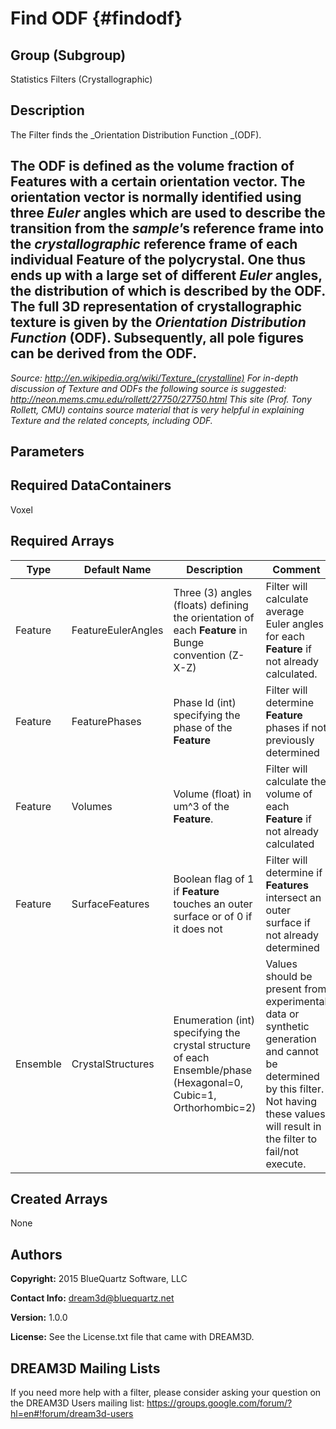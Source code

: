 Find ODF {#findodf}
======


## Group (Subgroup) ##
Statistics Filters (Crystallographic)

## Description ##
 The Filter finds the _Orientation Distribution Function _(ODF).

The ODF is defined as the volume fraction of **Features** with a certain orientation vector.
The orientation vector is normally identified using three _Euler_ angles which are used to describe the transition from the _sample_’s reference frame into the _crystallographic_ reference frame of each individual **Feature** of the polycrystal. One thus ends up with a large set of different _Euler_ angles, the distribution of which is described by the ODF.
The full 3D representation of crystallographic texture is given by the _Orientation Distribution Function_ (ODF). Subsequently, all pole figures can be derived from the ODF.
--------------
 _Source: http://en.wikipedia.org/wiki/Texture_(crystalline)
 For in-depth discussion of Texture and ODFs the following source is suggested:
 http://neon.mems.cmu.edu/rollett/27750/27750.html
 This site (Prof. Tony Rollett, CMU) contains source material that is very helpful in explaining Texture and the related concepts, including ODF._
 


## Parameters ##

## Required DataContainers ##
Voxel

## Required Arrays ##

| Type | Default Name | Description | Comment |
|------|--------------|-------------|---------|
| Feature | FeatureEulerAngles | Three (3) angles (floats) defining the orientation of each **Feature** in Bunge convention (Z-X-Z) | Filter will calculate average Euler angles for each **Feature** if not already calculated. |
| Feature | FeaturePhases | Phase Id (int) specifying the phase of the **Feature** | Filter will determine **Feature** phases if not previously determined |
| Feature | Volumes | Volume (float) in um^3 of the **Feature**. | Filter will calculate the volume of each **Feature** if not already calculated |
| Feature | SurfaceFeatures | Boolean flag of 1 if **Feature** touches an outer surface or of 0 if it does not | Filter will determine if **Features** intersect an outer surface if not already determined |
| Ensemble | CrystalStructures | Enumeration (int) specifying the crystal structure of each Ensemble/phase (Hexagonal=0, Cubic=1, Orthorhombic=2) | Values should be present from experimental data or synthetic generation and cannot be determined by this filter. Not having these values will result in the filter to fail/not execute. |

## Created Arrays ##
None

## Authors ##

**Copyright:** 2015 BlueQuartz Software, LLC

**Contact Info:** dream3d@bluequartz.net

**Version:** 1.0.0

**License:**  See the License.txt file that came with DREAM3D.




## DREAM3D Mailing Lists ##

If you need more help with a filter, please consider asking your question on the DREAM3D Users mailing list:
https://groups.google.com/forum/?hl=en#!forum/dream3d-users



